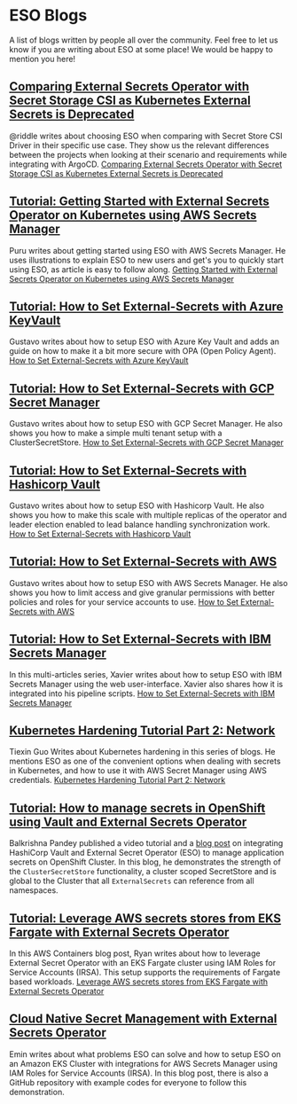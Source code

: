 # ESO Blogs

A list of blogs written by people all over the community. Feel free to let us know if you are writing about ESO at some place! We would be happy to mention you here!

## [Comparing External Secrets Operator with Secret Storage CSI as Kubernetes External Secrets is Deprecated](https://mixi-developers.mixi.co.jp/compare-eso-with-secret-csi-402bf37f20bc)

@riddle writes about choosing ESO when comparing with Secret Store CSI Driver in their specific use case. They show us the relevant differences between the projects when looking at their scenario and requirements while integrating with ArgoCD. [Comparing External Secrets Operator with Secret Storage CSI as Kubernetes External Secrets is Deprecated](https://mixi-developers.mixi.co.jp/compare-eso-with-secret-csi-402bf37f20bc)

## [Tutorial: Getting Started with External Secrets Operator on Kubernetes using AWS Secrets Manager](https://ptuladhar3.medium.com/getting-started-with-external-secrets-operator-on-kubernetes-using-aws-secrets-manager-6dc403d9630c)

Puru writes about getting started using ESO with AWS Secrets Manager. He uses illustrations to explain ESO to new users and get's you to quickly start using ESO, as article is easy to follow along. [Getting Started with External Secrets Operator on Kubernetes using AWS Secrets Manager](https://ptuladhar3.medium.com/getting-started-with-external-secrets-operator-on-kubernetes-using-aws-secrets-manager-6dc403d9630c)

## [Tutorial: How to Set External-Secrets with Azure KeyVault](https://blog.container-solutions.com/tutorial-external-secrets-with-azure-keyvault)

Gustavo writes about how to setup ESO with Azure Key Vault and adds an guide on how to make it a bit more secure with OPA (Open Policy Agent). [How to Set External-Secrets with Azure KeyVault](https://blog.container-solutions.com/tutorial-external-secrets-with-azure-keyvault)

## [Tutorial: How to Set External-Secrets with GCP Secret Manager](https://blog.container-solutions.com/tutorial-how-to-set-external-secrets-with-gcp-secret-manager)

Gustavo writes about how to setup ESO with GCP Secret Manager. He also shows you how to make a simple multi tenant setup with a ClusterSecretStore. [How to Set External-Secrets with GCP Secret Manager](https://blog.container-solutions.com/tutorial-how-to-set-external-secrets-with-gcp-secret-manager)

## [Tutorial: How to Set External-Secrets with Hashicorp Vault](https://blog.container-solutions.com/tutorialexternal-secrets-with-hashicorp-vault)

Gustavo writes about how to setup ESO with Hashicorp Vault. He also shows you how to make this scale with multiple replicas of the operator and leader election enabled to lead balance handling synchronization work. [How to Set External-Secrets with Hashicorp Vault](https://blog.container-solutions.com/tutorialexternal-secrets-with-hashicorp-vault)

## [Tutorial: How to Set External-Secrets with AWS](https://blog.container-solutions.com/tutorial-how-to-set-external-secrets-with-aws)

Gustavo writes about how to setup ESO with AWS Secrets Manager. He also shows you how to limit access and give granular permissions with better policies and roles for your service accounts to use. [How to Set External-Secrets with AWS](https://blog.container-solutions.com/tutorial-how-to-set-external-secrets-with-aws)

## [Tutorial: How to Set External-Secrets with IBM Secrets Manager](https://0x58.medium.com/ibm-cloud-secrets-manager-and-the-external-secrets-operator-1c94234993b6)

In this multi-articles series, Xavier writes about how to setup ESO with IBM Secrets Manager using the web user-interface. Xavier also shares how it is integrated into his pipeline scripts. [How to Set External-Secrets with IBM Secrets Manager](https://0x58.medium.com/ibm-cloud-secrets-manager-and-the-external-secrets-operator-1c94234993b6)


## [Kubernetes Hardening Tutorial Part 2: Network](https://blog.gitguardian.com/kubernetes-tutorial-part-2-network/)

Tiexin Guo Writes about Kubernetes hardening in this series of blogs. He mentions ESO as one of the convenient options when dealing with secrets in Kubernetes, and how to use it with AWS Secret Manager using AWS credentials. [Kubernetes Hardening Tutorial Part 2: Network](https://blog.gitguardian.com/kubernetes-tutorial-part-2-network/)


## [Tutorial: How to manage secrets in OpenShift using Vault and External Secrets Operator](https://youtu.be/PgiXKBTel1E)

Balkrishna Pandey published a video tutorial and a [blog post](https://goglides.io/how-to-manage-secrets-in-openshift-using-vault-and-external-secrets/1164/) on integrating HashiCorp Vault and External Secret Operator (ESO) to manage application secrets on OpenShift Cluster. In this blog, he demonstrates the strength of the `ClusterSecretStore` functionality, a cluster scoped SecretStore and is global to the Cluster that all `ExternalSecrets` can reference from all namespaces.

## [Tutorial: Leverage AWS secrets stores from EKS Fargate with External Secrets Operator](https://aws.amazon.com/blogs/containers/leverage-aws-secrets-stores-from-eks-fargate-with-external-secrets-operator/)

In this AWS Containers blog post, Ryan writes about how to leverage External Secret Operator with an EKS Fargate cluster using IAM Roles for Service Accounts (IRSA). This setup supports the requirements of Fargate based workloads. [Leverage AWS secrets stores from EKS Fargate with External Secrets Operator](https://aws.amazon.com/blogs/containers/leverage-aws-secrets-stores-from-eks-fargate-with-external-secrets-operator/)

## [Cloud Native Secret Management with External Secrets Operator](https://eminalemdar.medium.com/cloud-native-secret-management-with-external-secrets-operator-2912f41f9c49)

Emin writes about what problems ESO can solve and how to setup ESO on an Amazon EKS Cluster with integrations for AWS Secrets Manager using IAM Roles for Service Accounts (IRSA). In this blog post, there is also a GitHub repository with example codes for everyone to follow this demonstration.
